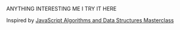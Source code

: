 ANYTHING INTERESTING ME I TRY IT HERE

Inspired by [JavaScript Algorithms and Data Structures Masterclass](https://www.udemy.com/course/js-algorithms-and-data-structures-masterclass/?couponCode=ST20MT50724)
